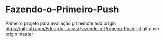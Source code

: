 # Fazendo-o-Primeiro-Push
 Primeiro projeto para avaliação
 git remote add origin https://github.com/Eduardo-Lucas/Fazendo-o-Primeiro-Push.git
 git push origin master
